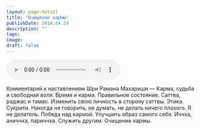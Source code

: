 ```yaml
---
layout: page-detail
title: "Очищение кармы"
publishDate: 2014.04.24
description: ""
tags:
image:
draft: false
---
```


<audio title="2014.04.24 - Очищение кармы.mp3" src="/upload/iblock/e9b/e9be0a3f1b8d1698bfb1353754dd9365.mp3" controls=""></audio>

 Комментарий к наставлениям Шри Рамана Махариши — Карма, судьба и свободная воля. Время и карма. Правильное состояние. Саттва, раджас и тамас. Изменить свою личность в сторону саттвы. Этика. Сукрити. Никогда не говорить, не думать, не делать ничего плохого. Я не делатель. Победа над кармой. Улучшить образ самого себя. Иччха, аниччха, париччха. Служить другим. Очищение кармы. 

  
